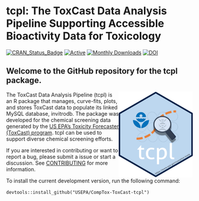 
<!-- README.md is generated from README.Rmd. Please edit that file -->

# tcpl: The ToxCast Data Analysis Pipeline Supporting Accessible Bioactivity Data for Toxicology

<!-- badges: start -->

[![CRAN_Status_Badge](https://www.r-pkg.org/badges/version/tcpl)](https://cran.r-project.org/package=tcpl)
[![Active](http://img.shields.io/badge/Status-Active-green.svg)](https://cran.r-project.org/package=tcpl)
[![Monthly
Downloads](https://cranlogs.r-pkg.org/badges/last-month/tcpl?color=7BAFD4)](https://cranlogs.r-pkg.org/badges/last-month/tcpl?color=7BAFD4)
[![DOI](https://zenodo.org/badge/doi/%2010.32614/CRAN.package.tcpl.svg)](http://dx.doi.org/10.32614/CRAN.package.tcpl)

<!-- badges: end -->

## Welcome to the GitHub repository for the tcpl package.

<a href="https://cran.r-project.org/web/packages/tcpl/index.html"><img src="vignettes/img/tcpl_hex.png" width="200" align="right" /></a>

The ToxCast Data Analysis Pipeline (tcpl) is an R package that manages,
curve-fits, plots, and stores ToxCast data to populate its linked MySQL
database, invitrodb. The package was developed for the chemical
screening data generated by the [US EPA’s Toxicity Forecaster (ToxCast)
program](https://www.epa.gov/chemical-research/toxicity-forecasting).
tcpl can be used to support diverse chemical screening efforts.

If you are interested in contributing or want to report a bug, please
submit a issue or start a discussion. See
[CONTRIBUTING](CONTRIBUTING.md) for more information.

To install the current development version, run the following command:

    devtools::install_github("USEPA/CompTox-ToxCast-tcpl")
